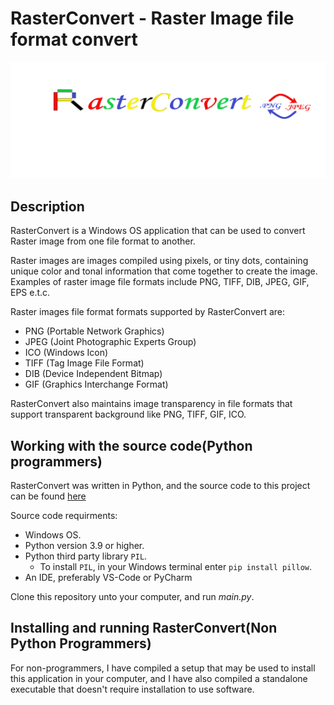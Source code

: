 
# RasterConvert - Raster Image file format convert

![rasterconvert](/data/img/rasterconvert.png)

## Description

RasterConvert is a Windows OS application that can be used to convert Raster image from one file format to another. 

Raster images are images compiled using pixels, or tiny dots, containing unique color and tonal information that come together to create the image.
Examples of raster image file formats include PNG, TIFF, DIB, JPEG, GIF, EPS e.t.c.   

Raster images file format formats supported by RasterConvert are:
  * PNG (Portable Network Graphics)
  * JPEG (Joint Photographic Experts Group)
  * ICO (Windows Icon)
  * TIFF (Tag Image File Format)
  * DIB (Device Independent Bitmap)
  * GIF (Graphics Interchange Format)

RasterConvert also maintains image transparency in file formats that support transparent background like PNG, TIFF, GIF, ICO.

## Working with the source code(Python programmers)

RasterConvert was written in Python, and the source code to this project can be found [here](/main.py)

Source code requirments:  

   * Windows OS.
   * Python version 3.9 or higher.
   * Python third party library `PIL`.
        * To install `PIL`, in your Windows terminal enter `pip install pillow`.
   * An IDE, preferably VS-Code or PyCharm
   
 Clone this repository unto your computer, and run *main.py*. 
 
 ## Installing and running RasterConvert(Non Python Programmers)
 
 For non-programmers, I have compiled a setup that may be used to install this application in your computer, and I have also compiled a standalone executable that
 doesn't require installation to use software.
